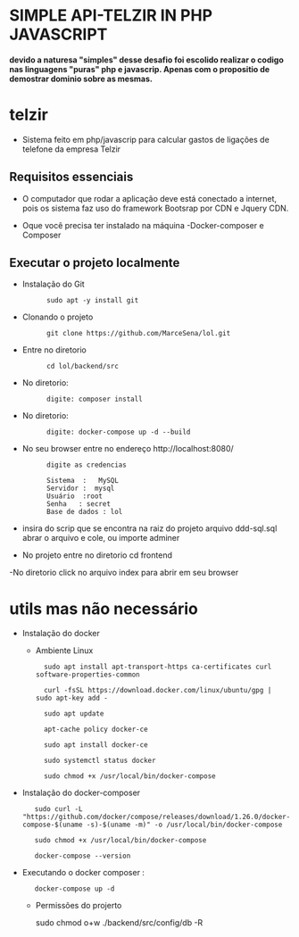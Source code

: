 # SIMPLE API-TELZIR IN PHP JAVASCRIPT 

#### devido a naturesa "simples" desse desafio foi escolido realizar o codigo nas linguagens "puras" php e javascrip. Apenas com o propositio de demostrar dominio sobre as mesmas.

# telzir
- Sistema feito em php/javascrip para calcular gastos de ligações de telefone da empresa Telzir

## Requisitos essenciais
- O computador que rodar a aplicação deve está conectado a internet, pois os sistema faz uso do framework Bootsrap por CDN e Jquery CDN.

- Oque você precisa ter instalado na máquina
 -Docker-composer  e Composer

## Executar o projeto localmente

- Instalação do Git

            sudo apt -y install git
           
- Clonando o projeto

            git clone https://github.com/MarceSena/lol.git

- Entre no diretorio 

            cd lol/backend/src

- No diretorio:

            digite: composer install

- No diretorio:

            digite: docker-compose up -d --build

- No seu browser entre no endereço 
            http://localhost:8080/

            digite as credencias 

            Sistema  : 	 MySQL
            Servidor :  mysql
            Usuário	 :root
            Senha	: secret
            Base de dados : lol

- insira do scrip que se encontra na raiz do projeto 
            arquivo ddd-sql.sql
            abrar o arquivo e cole, ou importe adminer

- No projeto entre no diretorio
            cd frontend

-No diretorio
            click no arquivo index para abrir em seu browser




# utils mas não necessário
- Instalação do docker
            
    - Ambiente Linux

            sudo apt install apt-transport-https ca-certificates curl software-properties-common

            curl -fsSL https://download.docker.com/linux/ubuntu/gpg | sudo apt-key add -

            sudo apt update

            apt-cache policy docker-ce

            sudo apt install docker-ce

            sudo systemctl status docker

            sudo chmod +x /usr/local/bin/docker-compose

- Instalação do docker-composer

         sudo curl -L "https://github.com/docker/compose/releases/download/1.26.0/docker-compose-$(uname -s)-$(uname -m)" -o /usr/local/bin/docker-compose
         
         sudo chmod +x /usr/local/bin/docker-compose
         
         docker-compose --version
         
- Executando o docker composer :

         docker-compose up -d    


  - Permissões do projerto
        
       sudo chmod o+w ./backend/src/config/db -R
    
